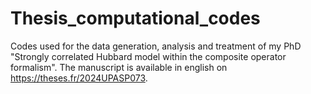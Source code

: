 # Thesis_computational_codes
Codes used for the data generation, analysis and treatment of my PhD "Strongly correlated Hubbard model within the composite operator formalism". The manuscript is available in english on https://theses.fr/2024UPASP073.
